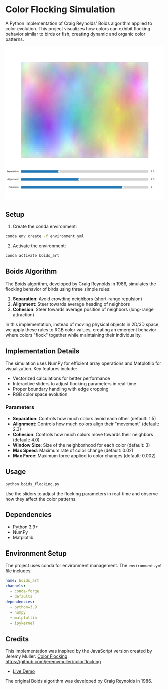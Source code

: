 # Color Flocking Simulation

A Python implementation of Craig Reynolds' Boids algorithm applied to color evolution. This project visualizes how colors can exhibit flocking behavior similar to birds or fish, creating dynamic and organic color patterns.

![Color Flocking Simulation](screenshot.png)

## Setup

1. Create the conda environment:
```bash
conda env create -f environment.yml
```

2. Activate the environment:
```bash
conda activate boids_art
```

## Boids Algorithm

The Boids algorithm, developed by Craig Reynolds in 1986, simulates the flocking behavior of birds using three simple rules:

1. **Separation**: Avoid crowding neighbors (short-range repulsion)
2. **Alignment**: Steer towards average heading of neighbors
3. **Cohesion**: Steer towards average position of neighbors (long-range attraction)

In this implementation, instead of moving physical objects in 2D/3D space, we apply these rules to RGB color values, creating an emergent behavior where colors "flock" together while maintaining their individuality.

## Implementation Details

The simulation uses NumPy for efficient array operations and Matplotlib for visualization. Key features include:

- Vectorized calculations for better performance
- Interactive sliders to adjust flocking parameters in real-time
- Proper boundary handling with edge cropping
- RGB color space evolution

### Parameters

- **Separation**: Controls how much colors avoid each other (default: 1.5)
- **Alignment**: Controls how much colors align their "movement" (default: 2.3)
- **Cohesion**: Controls how much colors move towards their neighbors (default: 4.0)
- **Window Size**: Size of the neighborhood for each color (default: 3)
- **Max Speed**: Maximum rate of color change (default: 0.02)
- **Max Force**: Maximum force applied to color changes (default: 0.002)

## Usage

```python
python boids_flocking.py
```

Use the sliders to adjust the flocking parameters in real-time and observe how they affect the color patterns.

## Dependencies

- Python 3.9+
- NumPy
- Matplotlib

## Environment Setup

The project uses conda for environment management. The `environment.yml` file includes:

```yaml
name: boids_art
channels:
  - conda-forge
  - defaults
dependencies:
  - python=3.9
  - numpy
  - matplotlib
  - ipykernel
```

## Credits

This implementation was inspired by the JavaScript version created by Jeremy Muller:
[Color Flocking](https://github.com/jeremymuller/colorflocking) https://github.com/jeremymuller/colorflocking

- [Live Demo](https://jeremymuller.github.io/colorflocking/)

The original Boids algorithm was developed by Craig Reynolds in 1986. 